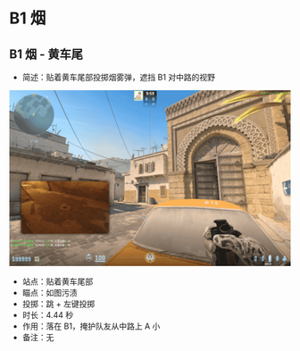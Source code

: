 # B1 烟

## B1 烟 - 黄车尾

- 简述：贴着黄车尾部投掷烟雾弹，遮挡 B1 对中路的视野

![B1烟 - 黄车尾 - 瞄点](../../../../images/炙热沙城/B1烟-黄车尾-瞄点.png)

- 站点：贴着黄车尾部
- 瞄点：如图污渍
- 投掷：跳 + 左键投掷
- 时长：4.44 秒
- 作用：落在 B1，掩护队友从中路上 A 小
- 备注：无
